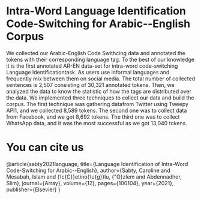 # Intra-Word Language Identification Code-Switching for Arabic--English Corpus

We collected our Arabic-English Code Swithcing data and annotated the tokens with their corresponding language tag. To the best of our knowledge it is the first annotated AR-EN data-set for intra-word code-switching Language Identificationtask. As users use informal languages and frequently mix between them on social media. The total number of collected sentences is 2,507 consisting of 30,321 annotated tokens. Then, we analyzed the data to know the statistic of how the tags are distributed over the data. We implemented three techniques to collect our data and build the corpus. The first technique was gathering datafrom Twitter using Tweepy API1, and we collected 8,589 tokens. The second one was to collect data from Facebook, and we got 8,692 tokens. The third one was to collect WhatsApp data, and it was the most successful as we got 13,040 tokens.

# You can cite us
@article{sabty2021language,
  title={Language Identification of Intra-Word Code-Switching for Arabic--English},
  author={Sabty, Caroline and Mesabah, Islam and {\c{C}}etino{\u{g}}lu, {\"O}zlem and Abdennadher, Slim},
  journal={Array},
  volume={12},
  pages={100104},
  year={2021},
  publisher={Elsevier}
}
